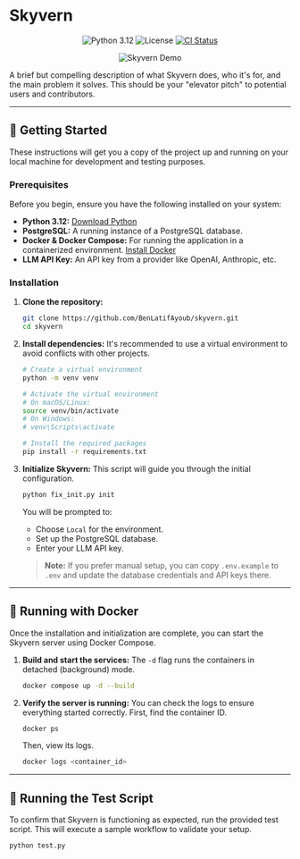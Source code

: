 # Skyvern

<!-- Badges: A great way to show the status of your project. You can generate these from services like shields.io -->
<!-- Replace `<your-username>/<your-repo>` with your actual GitHub username and repository name -->
<p align="center">
  <img src="https://img.shields.io/badge/python-3.12-blue.svg" alt="Python 3.12">
  <img src="https://img.shields.io/badge/license-MIT-green.svg" alt="License">
  <a href="https://github.com/<your-username>/<your-repo>/actions">
    <img src="https://github.com/<your-username>/<your-repo>/actions/workflows/ci.yml/badge.svg" alt="CI Status">
  </a>
</p>

<!-- Project Logo or GIF: A visual representation of your project can be very effective. -->
<!-- Replace the src URL with a link to your own logo or a GIF demonstrating the project -->
<p align="center">
  <img src="https://via.placeholder.com/600x300.png?text=Skyvern+Project+Demo" alt="Skyvern Demo">
</p>

A brief but compelling description of what Skyvern does, who it's for, and the main problem it solves. This should be your "elevator pitch" to potential users and contributors.

---

## 🚀 Getting Started

These instructions will get you a copy of the project up and running on your local machine for development and testing purposes.

### Prerequisites

Before you begin, ensure you have the following installed on your system:

*   **Python 3.12:** [Download Python](https://www.python.org/downloads/)
*   **PostgreSQL:** A running instance of a PostgreSQL database.
*   **Docker & Docker Compose:** For running the application in a containerized environment. [Install Docker](https://docs.docker.com/get-docker/)
*   **LLM API Key:** An API key from a provider like OpenAI, Anthropic, etc.

### Installation

1.  **Clone the repository:**
    ```bash
    git clone https://github.com/BenLatifAyoub/skyvern.git
    cd skyvern
    ```

2.  **Install dependencies:**
    It's recommended to use a virtual environment to avoid conflicts with other projects.
    ```bash
    # Create a virtual environment
    python -m venv venv
    
    # Activate the virtual environment
    # On macOS/Linux:
    source venv/bin/activate
    # On Windows:
    # venv\Scripts\activate
    
    # Install the required packages
    pip install -r requirements.txt
    ```

3.  **Initialize Skyvern:**
    This script will guide you through the initial configuration.
    ```bash
    python fix_init.py init
    ```
    You will be prompted to:
    *   Choose `Local` for the environment.
    *   Set up the PostgreSQL database.
    *   Enter your LLM API key.

    > **Note:** If you prefer manual setup, you can copy `.env.example` to `.env` and update the database credentials and API keys there.

---

## 🐳 Running with Docker

Once the installation and initialization are complete, you can start the Skyvern server using Docker Compose.

1.  **Build and start the services:**
    The `-d` flag runs the containers in detached (background) mode.
    ```bash
    docker compose up -d --build
    ```

2.  **Verify the server is running:**
    You can check the logs to ensure everything started correctly. First, find the container ID.
    ```bash
    docker ps
    ```
    Then, view its logs.
    ```bash
    docker logs <container_id>
    ```

---

## 🧪 Running the Test Script

To confirm that Skyvern is functioning as expected, run the provided test script. This will execute a sample workflow to validate your setup.

```bash
python test.py